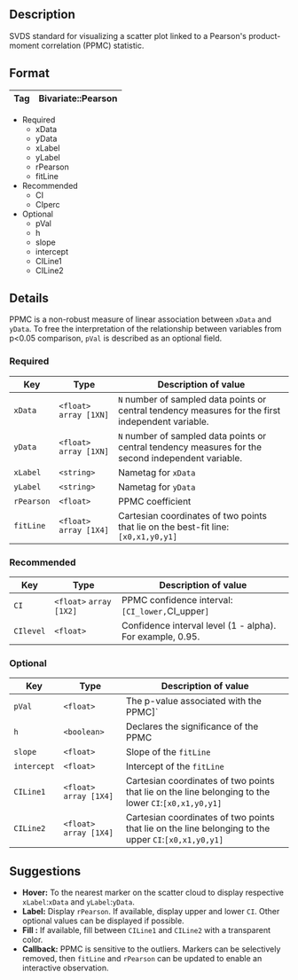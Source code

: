 ## Description  

SVDS standard for visualizing a scatter plot linked to a Pearson's product-moment correlation (PPMC) statistic. 

## Format 

| Tag | Bivariate::Pearson |
|-----|----------------------------|

- Required
     - xData     
     - yData     
     - xLabel    
     - yLabel    
     - rPearson  
     - fitLine   
- Recommended 
     - CI        
     - CIperc    
- Optional
     - pVal       
     - h          
     - slope      
     - intercept  
     - CILine1    
     - CILine2    

## Details 

PPMC is a non-robust measure of linear association between `xData` and `yData`. To free the interpretation of the relationship between variables from p<0.05 comparison, `pVal` is described as an optional field. 

### Required

| Key        | Type                  | Description of value                                                                                |
|------------|-----------------------|-----------------------------------------------------------------------------------------------------|
| `xData`    | `<float>` `array [1XN]` | `N` number of sampled data points or central tendency measures for the first independent variable.  |
| `yData`    | `<float>` `array [1XN]` | `N` number of sampled data points or central tendency measures for the second independent variable. |
| `xLabel`   | `<string>`            | Nametag for `xData`                                                                                 |
| `yLabel`   | `<string>`            | Nametag for `yData`                                                                                 |
| `rPearson` | `<float>`             | PPMC coefficient                                                                                    |
| `fitLine`  | `<float>` `array [1X4]` | Cartesian coordinates of two points that lie on the best-fit line:`[x0,x1,y0,y1]`                   |
### Recommended 

| Key       | Type                    | Description of value                                       |
|-----------|-------------------------|------------------------------------------------------------|
| `CI`      | `<float>` `array [1X2]` | PPMC confidence interval: `[CI_lower,`CI_upper`]`          |
| `CIlevel` | `<float>`               | Confidence interval level (1 - alpha). For example, 0.95.  |

### Optional 

| Key       | Type                    | Description of value                                       |
|-----------|-------------------------|------------------------------------------------------------|
| `pVal`      | `<float>`| The p-value associated with the PPMC]`          |
| `h` | `<boolean>`        | Declares the significance of the PPMC  |
| `slope` | `<float>`      | Slope of the `fitLine` |
| `intercept` | `<float>`        | Intercept of the `fitLine`|
| `CILine1` | `<float>` `array [1X4]`  | Cartesian coordinates of two points that lie on the line belonging to the lower `CI`:`[x0,x1,y0,y1]` |  
| `CILine2` | `<float>` `array [1X4]`  | Cartesian coordinates of two points that lie on the line belonging to the upper `CI`:`[x0,x1,y0,y1]` |    
  
## Suggestions

- **Hover:**    To the nearest marker on the scatter cloud to display respective `xLabel`:`xData` and `yLabel`:`yData`. 
- **Label:**    Display  `rPearson`. If available, display upper and lower `CI`. Other optional values can be displayed if possible.
- **Fill :**    If available, fill between `CILine1` and `CILine2` with a transparent color. 
- **Callback:** PPMC is sensitive to the outliers. Markers can be selectively removed, then `fitLine` and `rPearson` can be updated to enable an interactive observation. 

